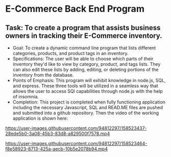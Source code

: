 # E-Commerce Back End Program

## Task: To create a program that assists business owners in tracking their E-Commerce inventory.
* Goal: To create a dynamic command line program that lists different categories, products, and product tags in an inventory.
* Specifications: The user will be able to choose which parts of their inventory they'd like to view by category, product, and tags lists. They can also edit these lists by adding, editing, or deleting portions of the inventory from the database.
* Points of Emphasis: This program will exhibit knowledge in node.js, SQL, and express. These three tools will be utilized in a seamless way that allows the user to access SQl capabilities through node.js with the help of insomnia.
* Completion: This project is completed when fully functioning application including the necessary Javascript, SQL and READ.ME files are pushed and submitted into a github repository. Then the video of the working application is shown here: 

https://user-images.githubusercontent.com/94812297/158523437-28ede5b0-3a08-45b3-83d8-a829500f7578.mp4



https://user-images.githubusercontent.com/94812297/158523464-f8e58923-8713-425a-aecb-10b5e2078b94.mp4


